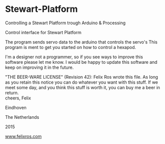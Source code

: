# Stewart-Platform
Controlling a Stewart Platform trough Arduino &amp; Processing


Control interface for Stewart Platform

The program sends servo data to the arduino that controls the servo's
This program is ment to get you started on how to control a hexapod. 
 
I'm a designer not a programmer, so if you see ways to improve this software please let me know. I would be happy to update this software and keep on improving it in the future.
 
"THE BEER-WARE LICENSE" (Revision 42):
Felix Ros wrote this file.  As long as you retain this notice you can do whatever you want with this stuff. If we meet some day, and you think this stuff is worth it, you can buy me a beer in return.   
cheers, Felix
 
Eindhoven 

The Netherlands  

2015

www.felixros.com
